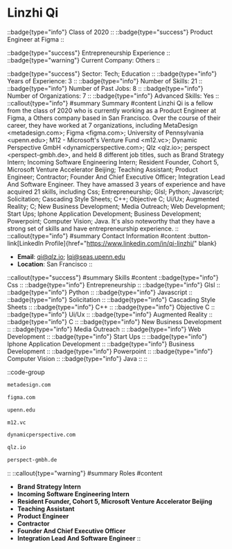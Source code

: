 # Linzhi Qi
::badge{type="info"}
Class of 2020
::
::badge{type="success"}
Product Engineer at Figma
::

::badge{type="success"}
Entrepreneurship Experience
::
::badge{type="warning"}
Current Company: Others
::

::badge{type="success"}
Sector: Tech; Education
::
::badge{type="info"}
Years of Experience: 3
::
::badge{type="info"}
Number of Skills: 21
::
::badge{type="info"}
Number of Past Jobs: 8
::
::badge{type="info"}
Number of Organizations: 7
::
::badge{type="info"}
Advanced Skills: Yes
::
::callout{type="info"}
#summary
Summary
#content
Linzhi Qi is a fellow from the class of 2020 who is currently working as a Product Engineer at Figma, a Others company based in San Francisco. Over the course of their career, they have worked at 7 organizations, including MetaDesign <metadesign.com>; Figma <figma.com>; University of Pennsylvania <upenn.edu>; M12 - Microsoft's Venture Fund <m12.vc>; Dynamic Perspective GmbH <dynamicperspective.com>; Qlz <qlz.io>; perspect <perspect-gmbh.de>, and held 8 different job titles, such as Brand Strategy Intern; Incoming Software Engineering Intern; Resident Founder, Cohort 5, Microsoft Venture Accelerator Beijing; Teaching Assistant; Product Engineer; Contractor; Founder And Chief Executive Officer; Integration Lead And Software Engineer. They have amassed 3 years of experience and have acquired 21 skills, including Css; Entrepreneurship; Glsl; Python; Javascript; Solicitation; Cascading Style Sheets; C++; Objective C; Ui/Ux; Augmented Reality; C; New Business Development; Media Outreach; Web Development; Start Ups; Iphone Application Development; Business Development; Powerpoint; Computer Vision; Java. It's also noteworthy that they have a strong set of skills and have entrepreneurship experience.
::
::callout{type="info"}
#summary
Contact Information
#content
:button-link[LinkedIn Profile]{href="https://www.linkedin.com/in/qi-linzhi/" blank}
- **Email**: qi@qlz.io; lqi@seas.upenn.edu
- **Location**: San Francisco
::

::callout{type="success"}
#summary
Skills
#content
::badge{type="info"}
Css
::
::badge{type="info"}
Entrepreneurship
::
::badge{type="info"}
Glsl
::
::badge{type="info"}
Python
::
::badge{type="info"}
Javascript
::
::badge{type="info"}
Solicitation
::
::badge{type="info"}
Cascading Style Sheets
::
::badge{type="info"}
C++
::
::badge{type="info"}
Objective C
::
::badge{type="info"}
Ui/Ux
::
::badge{type="info"}
Augmented Reality
::
::badge{type="info"}
C
::
::badge{type="info"}
New Business Development
::
::badge{type="info"}
Media Outreach
::
::badge{type="info"}
Web Development
::
::badge{type="info"}
Start Ups
::
::badge{type="info"}
Iphone Application Development
::
::badge{type="info"}
Business Development
::
::badge{type="info"}
Powerpoint
::
::badge{type="info"}
Computer Vision
::
::badge{type="info"}
Java
::
::

::code-group
```bash [MetaDesign]
metadesign.com
```
```bash [Figma]
figma.com
```
```bash [University of Pennsylvania]
upenn.edu
```
```bash [M12 - Microsoft's Venture Fund]
m12.vc
```
```bash [Dynamic Perspective GmbH]
dynamicperspective.com
```
```bash [Qlz]
qlz.io
```
```bash [perspect]
perspect-gmbh.de
```
::
::callout{type="warning"}
#summary
Roles
#content
- **Brand Strategy Intern**
- **Incoming Software Engineering Intern**
- **Resident Founder, Cohort 5, Microsoft Venture Accelerator Beijing**
- **Teaching Assistant**
- **Product Engineer**
- **Contractor**
- **Founder And Chief Executive Officer**
- **Integration Lead And Software Engineer**
::

